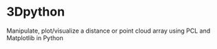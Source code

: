 # 3Dpython
Manipulate, plot/visualize a distance or point cloud array using PCL and Matplotlib in Python
